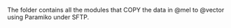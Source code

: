 The folder contains all the modules that COPY the data in @mel to @vector using Paramiko under SFTP.